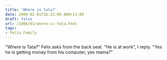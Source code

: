 ```yaml
---
title: 'Where is tata?'
date: 2008-02-01T16:22:00.000+11:00
draft: false
url: /2008/01/where-is-tata.html
tags: 
- Felix Family
---
```


"Where is Tata?" Felix asks from the back seat. "He is at work", I reply. "Yes he is getting money from his computer, yes mama?"